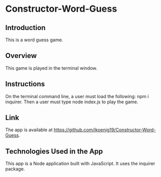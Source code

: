 # Constructor-Word-Guess

## Introduction
This is a word guess game.

## Overview
This game is played in the terminal window.

## Instructions
On the terminal command line, a user must load the following: npm i inquirer. Then a user must type node index.js to play the game.

## Link
The app is available at https://github.com/jkoenig19/Constructor-Word-Guess.

## Technologies Used in the App
This app is a Node application built with JavaScript. It uses the inquirer package.
